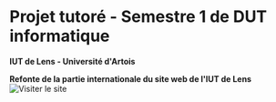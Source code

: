 # Projet tutoré - Semestre 1 de DUT informatique
**IUT de Lens - Université d'Artois**<br>

**Refonte de la partie internationale du site web de l'IUT de Lens**  
![Visiter le site](https://florianvaneste.github.io/ProjetTutoreDUT-S1/international/)
